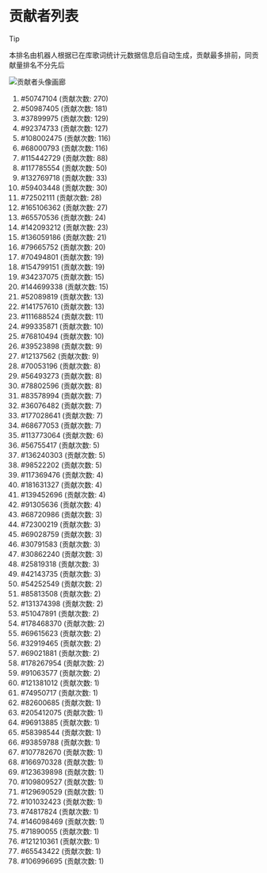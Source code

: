 # 贡献者列表

> [!TIP]
> 本排名由机器人根据已在库歌词统计元数据信息后自动生成，贡献最多排前，同贡献量排名不分先后

![贡献者头像画廊](./CONTRIBUTORS.svg)

1. #50747104 (贡献次数: 270)
2. #50987405 (贡献次数: 181)
3. #37899975 (贡献次数: 129)
4. #92374733 (贡献次数: 127)
5. #108002475 (贡献次数: 116)
6. #68000793 (贡献次数: 116)
7. #115442729 (贡献次数: 88)
8. #117785554 (贡献次数: 50)
9. #132769718 (贡献次数: 33)
10. #59403448 (贡献次数: 30)
11. #72502111 (贡献次数: 28)
12. #165106362 (贡献次数: 27)
13. #65570536 (贡献次数: 24)
14. #142093212 (贡献次数: 23)
15. #136059186 (贡献次数: 21)
16. #79665752 (贡献次数: 20)
17. #70494801 (贡献次数: 19)
18. #154799151 (贡献次数: 19)
19. #34237075 (贡献次数: 15)
20. #144699338 (贡献次数: 15)
21. #52089819 (贡献次数: 13)
22. #141757610 (贡献次数: 13)
23. #111688524 (贡献次数: 11)
24. #99335871 (贡献次数: 10)
25. #76810494 (贡献次数: 10)
26. #39523898 (贡献次数: 9)
27. #12137562 (贡献次数: 9)
28. #70053196 (贡献次数: 8)
29. #56493273 (贡献次数: 8)
30. #78802596 (贡献次数: 8)
31. #83578994 (贡献次数: 7)
32. #36076482 (贡献次数: 7)
33. #177028641 (贡献次数: 7)
34. #68677053 (贡献次数: 7)
35. #113773064 (贡献次数: 6)
36. #56755417 (贡献次数: 5)
37. #136240303 (贡献次数: 5)
38. #98522202 (贡献次数: 5)
39. #117369476 (贡献次数: 4)
40. #181631327 (贡献次数: 4)
41. #139452696 (贡献次数: 4)
42. #91305636 (贡献次数: 4)
43. #68720986 (贡献次数: 3)
44. #72300219 (贡献次数: 3)
45. #69028759 (贡献次数: 3)
46. #30791583 (贡献次数: 3)
47. #30862240 (贡献次数: 3)
48. #25819318 (贡献次数: 3)
49. #42143735 (贡献次数: 3)
50. #54252549 (贡献次数: 2)
51. #85813508 (贡献次数: 2)
52. #131374398 (贡献次数: 2)
53. #51047891 (贡献次数: 2)
54. #178468370 (贡献次数: 2)
55. #69615623 (贡献次数: 2)
56. #32919465 (贡献次数: 2)
57. #69021881 (贡献次数: 2)
58. #178267954 (贡献次数: 2)
59. #91063577 (贡献次数: 2)
60. #121381012 (贡献次数: 1)
61. #74950717 (贡献次数: 1)
62. #82600685 (贡献次数: 1)
63. #205412075 (贡献次数: 1)
64. #96913885 (贡献次数: 1)
65. #58398544 (贡献次数: 1)
66. #93859788 (贡献次数: 1)
67. #107782670 (贡献次数: 1)
68. #166970328 (贡献次数: 1)
69. #123639898 (贡献次数: 1)
70. #109809527 (贡献次数: 1)
71. #129690529 (贡献次数: 1)
72. #101032423 (贡献次数: 1)
73. #74817824 (贡献次数: 1)
74. #146098469 (贡献次数: 1)
75. #71890055 (贡献次数: 1)
76. #121210361 (贡献次数: 1)
77. #65543422 (贡献次数: 1)
78. #106996695 (贡献次数: 1)
